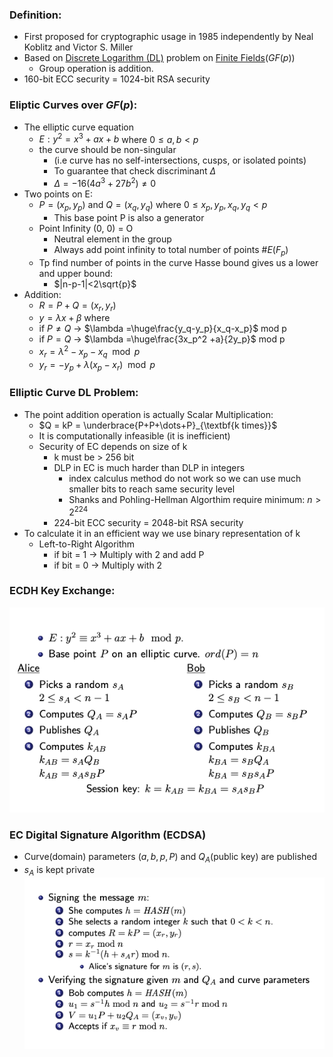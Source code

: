 ### Definition:
- First proposed for cryptographic usage in 1985 independently by Neal Koblitz and Victor S. Miller
- Based on [Discrete Logarithm (DL)](Discrete%20Logarithm%20(DL).md) problem on [Finite Fields](Finite%20Fields.md)$(GF(p))$
	- Group operation is addition.
- 160-bit ECC security = 1024-bit RSA security
### Eliptic Curves over $GF(p)$:
- The elliptic curve equation
	- $E : y^2 = x^3 + ax + b$ where $0 \leq a,b < p$
	- the curve should be non-singular 
		- (i.e curve has no self-intersections, cusps, or isolated points)
		- To guarantee that check discriminant $\Delta$
		- $\Delta = -16(4a^3+27b^2) \neq 0$
- Two points on E:
	- $P = (x_p,y_p)$ and $Q=(x_q,y_q)$ where $0 \leq x_p,y_p,x_q,y_q <p$
		- This base point P is also a generator
	- Point Infinity (0, 0) = O
		- Neutral element in the group
		-  Always add point infinity to total number of points $\# E(F_p)$
	- Tp find number of points in the curve Hasse bound gives us a lower and upper bound:
		- $|n-p-1|<2\sqrt{p}$
- Addition:
	- $R=P+Q=(x_r,y_r)$  
	- $y=\lambda x+\beta$  where 
	- if $P \neq Q$ -> $\lambda =\huge\frac{y_q-y_p}{x_q-x_p}$ mod p
	- if $P = Q$ -> $\lambda =\huge\frac{3x_p^2 +a}{2y_p}$ mod p
	- $x_r = \lambda^2 -x_p -x_q \mod p$
	- $y_r = -y_p + \lambda(x_p-x_r) \mod p$
### Elliptic Curve DL Problem:
- The point addition operation is actually Scalar Multiplication:
	- $Q = kP = \underbrace{P+P+\dots+P}_{\textbf{k times}}$
	- It is computationally infeasible (it is inefficient)
	- Security of EC depends on size of k
		- k must be > 256 bit
		- DLP in EC is much harder than DLP in integers
			- index calculus method do not work so we can use much smaller bits to reach same security level
			- Shanks and Pohling-Hellman Algorthim require minimum: $n >2^{224}$
		- 224-bit ECC security = 2048-bit RSA security
- To calculate it in an efficient way we use binary representation of k
	- Left-to-Right Algorithm
		- if bit = 1 -> Multiply with 2 and add P
		- if bit = 0 -> Multiply with 2
### ECDH Key Exchange:
![](Attachments/ECDHKEyExchange.png)
### EC Digital Signature Algorithm (ECDSA)
- Curve(domain) parameters $(a,b,p,P)$ and $Q_A$(public key) are published
- $s_A$ is kept private
![](Attachments/ECDSA.png)


